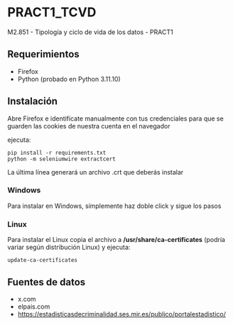 # PRACT1_TCVD
M2.851 - Tipología y ciclo de vida de los datos - PRACT1

## Requerimientos
- Firefox
- Python (probado en Python 3.11.10)

## Instalación
Abre Firefox e identificate manualmente con tus credenciales para que se guarden las cookies de nuestra cuenta en el navegador

ejecuta:
```
pip install -r requirements.txt
python -m seleniumwire extractcert
```
La última línea generará un archivo .crt que deberás instalar

### Windows
Para instalar en Windows, símplemente haz doble click y sigue los pasos
### Linux
Para instalar el Linux copia el archivo a **/usr/share/ca-certificates** (podría variar según distribución Linux)
y ejecuta:
```
update-ca-certificates
```

## Fuentes de datos
- x.com
- elpais.com
- https://estadisticasdecriminalidad.ses.mir.es/publico/portalestadistico/
